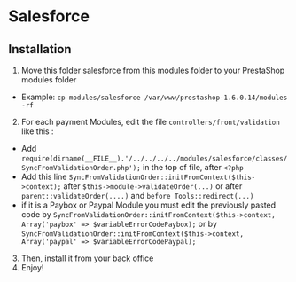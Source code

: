 # Salesforce

## Installation

1. Move this folder salesforce from this modules folder to your PrestaShop modules folder
  * Example: `cp modules/salesforce /var/www/prestashop-1.6.0.14/modules -rf`
2. For each payment Modules, edit the file `controllers/front/validation` like this :
  * Add `require(dirname(__FILE__).'/../../../../modules/salesforce/classes/SyncFromValidationOrder.php');` in the top of file, after `<?php`
  * Add this line `SyncFromValidationOrder::initFromContext($this->context);` after `$this->module->validateOrder(...)` or after `parent::validateOrder(....)` and `before Tools::redirect(...)`
  * if it is a Paybox or Paypal Module you must edit the previously pasted code by  `SyncFromValidationOrder::initFromContext($this->context, Array('paybox' => $variableErrorCodePaybox);` or by  `SyncFromValidationOrder::initFromContext($this->context, Array('paypal' => $variableErrorCodePaypal);`
3. Then, install it from your back office
4. Enjoy!
